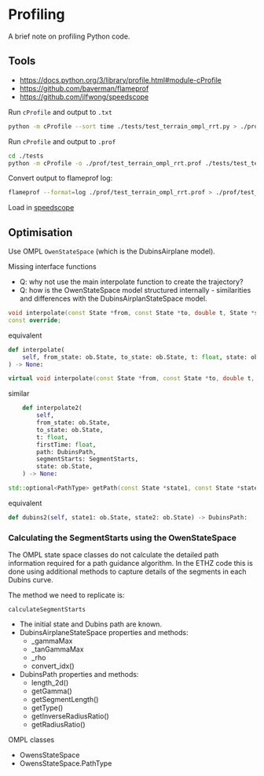 # Profiling

A brief note on profiling Python code.

## Tools

- https://docs.python.org/3/library/profile.html#module-cProfile
- https://github.com/baverman/flameprof
- https://github.com/jlfwong/speedscope

Run `cProfile` and output to `.txt`

```bash
python -m cProfile --sort time ./tests/test_terrain_ompl_rrt.py > ./prof/test_terrain_ompl_rrt.txt
```

Run `cProfile` and output to `.prof`

```bash
cd ./tests
python -m cProfile -o ./prof/test_terrain_ompl_rrt.prof ./tests/test_terrain_ompl_rrt.py
```

Convert output to flameprof log:

```bash
flameprof --format=log ./prof/test_terrain_ompl_rrt.prof > ./prof/test_terrain_ompl_rrt.log
```

Load in [speedscope](https://www.speedscope.app/)

## Optimisation

Use OMPL `OwenStateSpace` (which is the DubinsAirplane model).


Missing interface functions
- Q: why not use the main interpolate function to create the
  trajectory?
- Q: how is the OwenStateSpace model structured internally - similarities
  and differences with the DubinsAirplanStateSpace model.

```c++
void interpolate(const State *from, const State *to, double t, State *state) 
const override;
```

equivalent

```python
def interpolate(
    self, from_state: ob.State, to_state: ob.State, t: float, state: ob.State
) -> None:
```

```c++
virtual void interpolate(const State *from, const State *to, double t, PathType &path, State *state) const;
```

similar

```python
    def interpolate2(
        self,
        from_state: ob.State,
        to_state: ob.State,
        t: float,
        firstTime: float,
        path: DubinsPath,
        segmentStarts: SegmentStarts,
        state: ob.State,
    ) -> None:
```

```c++
std::optional<PathType> getPath(const State *state1, const State *state2) const;
```

equivalent 

```python
def dubins2(self, state1: ob.State, state2: ob.State) -> DubinsPath:
```

### Calculating the SegmentStarts using the OwenStateSpace

The OMPL state space classes do not calculate the detailed path information
required for a path guidance algorithm. In the ETHZ code this is done using
additional methods to capture details of the segments in each Dubins curve.

The method we need to replicate is:

`calculateSegmentStarts`
- The initial state and Dubins path are known.
- DubinsAirplaneStateSpace properties and methods:
  - _gammaMax
  - _tanGammaMax
  - _rho
  - convert_idx()
- DubinsPath properties and methods:
  - length_2d()
  - getGamma()
  - getSegmentLength()
  - getType()
  - getInverseRadiusRatio()
  - getRadiusRatio()

OMPL classes
- OwensStateSpace
- OwensStateSpace.PathType
